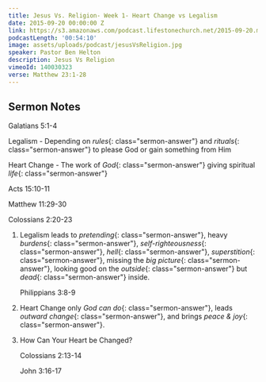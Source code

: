 ```yaml
---
title: Jesus Vs. Religion- Week 1- Heart Change vs Legalism
date: 2015-09-20 00:00:00 Z
link: https://s3.amazonaws.com/podcast.lifestonechurch.net/2015-09-20.mp3
podcastLength: '00:54:10'
image: assets/uploads/podcast/jesusVsReligion.jpg
speaker: Pastor Ben Helton
description: Jesus Vs Religion
vimeoId: 140030323
verse: Matthew 23:1-28
---
```


## Sermon Notes

Galatians 5:1-4

Legalism - Depending on *rules*{: class="sermon-answer"} and *rituals*{: class="sermon-answer"} to please God or gain something from Him

Heart Change - The work of *God*{: class="sermon-answer"} giving spiritual *life*{: class="sermon-answer"}

Acts 15:10-11

Matthew 11:29-30

Colossians 2:20-23

1. Legalism leads to *pretending*{: class="sermon-answer"}, heavy *burdens*{: class="sermon-answer"}, *self-righteousness*{: class="sermon-answer"}, *hell*{: class="sermon-answer"}, *superstition*{: class="sermon-answer"}, missing the *big picture*{: class="sermon-answer"}, looking good on the *outside*{: class="sermon-answer"} but *dead*{: class="sermon-answer"} inside.

   Philippians 3:8-9

1. Heart Change only *God can do*{: class="sermon-answer"}, leads *outward change*{: class="sermon-answer"}, and brings *peace & joy*{: class="sermon-answer"}.

1. How Can Your Heart be Changed?

   Colossians 2:13-14

   John 3:16-17
